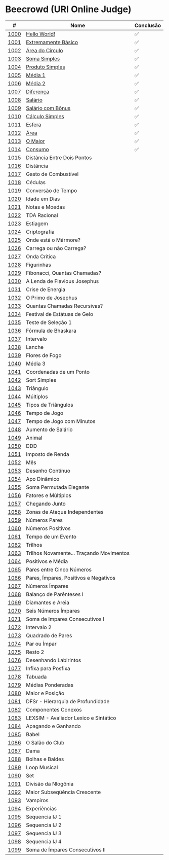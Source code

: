 # Beecrowd (URI Online Judge)

|                                #                                |                                               Nome                                               | Conclusão |
| --------------------------------------------------------------- | ------------------------------------------------------------------------------------------------ | --------- |
| [1000](https://www.beecrowd.com.br/judge/pt/problems/view/1000) | [Hello World!](https://github.com/carolinepedasil/Java/blob/master/Beecrowd/URI1000.java)        | ✅        |
| [1001](https://www.beecrowd.com.br/judge/pt/problems/view/1001) | [Extremamente Básico](https://github.com/carolinepedasil/Java/blob/master/Beecrowd/URI1001.java) | ✅        |
| [1002](https://www.beecrowd.com.br/judge/pt/problems/view/1002) | [Área do Círculo](https://github.com/carolinepedasil/Java/blob/master/Beecrowd/URI1002.java)     | ✅        |
| [1003](https://www.beecrowd.com.br/judge/pt/problems/view/1003) | [Soma Simples](https://github.com/carolinepedasil/Java/blob/master/Beecrowd/URI1003.java)        | ✅        |
| [1004](https://www.beecrowd.com.br/judge/pt/problems/view/1004) | [Produto Simples](https://github.com/carolinepedasil/Java/blob/master/Beecrowd/URI1004.java)     | ✅        |
| [1005](https://www.beecrowd.com.br/judge/pt/problems/view/1005) | [Média 1](https://github.com/carolinepedasil/Java/blob/master/Beecrowd/URI1005.java)             | ✅        |
| [1006](https://www.beecrowd.com.br/judge/pt/problems/view/1006) | [Média 2](https://github.com/carolinepedasil/Java/blob/master/Beecrowd/URI1006.java)             | ✅        |
| [1007](https://www.beecrowd.com.br/judge/pt/problems/view/1007) | [Diferença](https://github.com/carolinepedasil/Java/blob/master/Beecrowd/URI1007.java)           | ✅        |
| [1008](https://www.beecrowd.com.br/judge/pt/problems/view/1008) | [Salário](https://github.com/carolinepedasil/Java/blob/master/Beecrowd/URI1008.java)             | ✅        |
| [1009](https://www.beecrowd.com.br/judge/pt/problems/view/1009) | [Salário com Bônus](https://github.com/carolinepedasil/Java/blob/master/Beecrowd/URI1009.java)   | ✅        |
| [1010](https://www.beecrowd.com.br/judge/pt/problems/view/1010) | [Cálculo Simples](https://github.com/carolinepedasil/Java/blob/master/Beecrowd/URI1010.java)     | ✅        |
| [1011](https://www.beecrowd.com.br/judge/pt/problems/view/1011) | [Esfera](https://github.com/carolinepedasil/Java/blob/master/Beecrowd/URI1011.java)              | ✅        |
| [1012](https://www.beecrowd.com.br/judge/pt/problems/view/1012) | [Área](https://github.com/carolinepedasil/Java/blob/master/Beecrowd/URI1012.java)                | ✅        |
| [1013](https://www.beecrowd.com.br/judge/pt/problems/view/1013) | [O Maior](https://github.com/carolinepedasil/Java/blob/master/Beecrowd/URI1013.java)             | ✅        |
| [1014](https://www.beecrowd.com.br/judge/pt/problems/view/1014) | [Consumo](https://github.com/carolinepedasil/Java/blob/master/Beecrowd/URI1014.java)             | ✅        |
| [1015](https://www.beecrowd.com.br/judge/pt/problems/view/1015) | Distância Entre Dois Pontos              |           |
| [1016](https://www.beecrowd.com.br/judge/pt/problems/view/1016) | Distância                                |           |
| [1017](https://www.beecrowd.com.br/judge/pt/problems/view/1017) | Gasto de Combustível                     |           |
| [1018](https://www.beecrowd.com.br/judge/pt/problems/view/1018) | Cédulas                                  |           |
| [1019](https://www.beecrowd.com.br/judge/pt/problems/view/1019) | Conversão de Tempo                       |           |
| [1020](https://www.beecrowd.com.br/judge/pt/problems/view/1020) | Idade em Dias                            |           |
| [1021](https://www.beecrowd.com.br/judge/pt/problems/view/1021) | Notas e Moedas                           |           |
| [1022](https://www.beecrowd.com.br/judge/pt/problems/view/1022) | TDA Racional                             |           |
| [1023](https://www.beecrowd.com.br/judge/pt/problems/view/1023) | Estiagem                                 |           |
| [1024](https://www.beecrowd.com.br/judge/pt/problems/view/1024) | Criptografia                             |           |
| [1025](https://www.beecrowd.com.br/judge/pt/problems/view/1025) | Onde está o Mármore?                     |           |
| [1026](https://www.beecrowd.com.br/judge/pt/problems/view/1026) | Carrega ou não Carrega?                  |           |
| [1027](https://www.beecrowd.com.br/judge/pt/problems/view/1027) | Onda Crítica                             |           |
| [1028](https://www.beecrowd.com.br/judge/pt/problems/view/1028) | Figurinhas                               |           |
| [1029](https://www.beecrowd.com.br/judge/pt/problems/view/1029) | Fibonacci, Quantas Chamadas?             |           |
| [1030](https://www.beecrowd.com.br/judge/pt/problems/view/1030) | A Lenda de Flavious Josephus             |           |
| [1031](https://www.beecrowd.com.br/judge/pt/problems/view/1031) | Crise de Energia                         |           |
| [1032](https://www.beecrowd.com.br/judge/pt/problems/view/1032) | O Primo de Josephus                      |           |
| [1033](https://www.beecrowd.com.br/judge/pt/problems/view/1033) | Quantas Chamadas Recursivas?             |           |
| [1034](https://www.beecrowd.com.br/judge/pt/problems/view/1034) | Festival de Estátuas de Gelo             |           |
| [1035](https://www.beecrowd.com.br/judge/pt/problems/view/1035) | Teste de Seleção 1                       |           |
| [1036](https://www.beecrowd.com.br/judge/pt/problems/view/1036) | Fórmula de Bhaskara                      |           |
| [1037](https://www.beecrowd.com.br/judge/pt/problems/view/1037) | Intervalo                                |           |
| [1038](https://www.beecrowd.com.br/judge/pt/problems/view/1038) | Lanche                                   |           |
| [1039](https://www.beecrowd.com.br/judge/pt/problems/view/1039) | Flores de Fogo                           |           |
| [1040](https://www.beecrowd.com.br/judge/pt/problems/view/1040) | Média 3                                  |           |
| [1041](https://www.beecrowd.com.br/judge/pt/problems/view/1041) | Coordenadas de um Ponto                  |           |
| [1042](https://www.beecrowd.com.br/judge/pt/problems/view/1042) | Sort Simples                             |           |
| [1043](https://www.beecrowd.com.br/judge/pt/problems/view/1043) | Triângulo                                |           |
| [1044](https://www.beecrowd.com.br/judge/pt/problems/view/1044) | Múltiplos                                |           |
| [1045](https://www.beecrowd.com.br/judge/pt/problems/view/1045) | Tipos de Triângulos                      |           |
| [1046](https://www.beecrowd.com.br/judge/pt/problems/view/1046) | Tempo de Jogo                            |           |
| [1047](https://www.beecrowd.com.br/judge/pt/problems/view/1047) | Tempo de Jogo com Minutos                |           |
| [1048](https://www.beecrowd.com.br/judge/pt/problems/view/1048) | Aumento de Salário                       |           |
| [1049](https://www.beecrowd.com.br/judge/pt/problems/view/1049) | Animal                                   |           |
| [1050](https://www.beecrowd.com.br/judge/pt/problems/view/1050) | DDD                                      |           |
| [1051](https://www.beecrowd.com.br/judge/pt/problems/view/1051) | Imposto de Renda                         |           |
| [1052](https://www.beecrowd.com.br/judge/pt/problems/view/1052) | Mês                                      |           |
| [1053](https://www.beecrowd.com.br/judge/pt/problems/view/1053) | Desenho Contínuo                         |           |
| [1054](https://www.beecrowd.com.br/judge/pt/problems/view/1054) | Apo Dinâmico                             |           |
| [1055](https://www.beecrowd.com.br/judge/pt/problems/view/1055) | Soma Permutada Elegante                  |           |
| [1056](https://www.beecrowd.com.br/judge/pt/problems/view/1056) | Fatores e Múltiplos                      |           |
| [1057](https://www.beecrowd.com.br/judge/pt/problems/view/1057) | Chegando Junto                           |           |
| [1058](https://www.beecrowd.com.br/judge/pt/problems/view/1058) | Zonas de Ataque Independentes            |           |
| [1059](https://www.beecrowd.com.br/judge/pt/problems/view/1059) | Números Pares                            |           |
| [1060](https://www.beecrowd.com.br/judge/pt/problems/view/1060) | Números Positivos                        |           |
| [1061](https://www.beecrowd.com.br/judge/pt/problems/view/1061) | Tempo de um Evento                       |           |
| [1062](https://www.beecrowd.com.br/judge/pt/problems/view/1062) | Trilhos                                  |           |
| [1063](https://www.beecrowd.com.br/judge/pt/problems/view/1063) | Trilhos Novamente... Traçando Movimentos |           |
| [1064](https://www.beecrowd.com.br/judge/pt/problems/view/1064) | Positivos e Média                        |           |
| [1065](https://www.beecrowd.com.br/judge/pt/problems/view/1065) | Pares entre Cinco Números                |           |
| [1066](https://www.beecrowd.com.br/judge/pt/problems/view/1066) | Pares, Ímpares, Positivos e Negativos    |           |
| [1067](https://www.beecrowd.com.br/judge/pt/problems/view/1067) | Números Ímpares                          |           |
| [1068](https://www.beecrowd.com.br/judge/pt/problems/view/1068) | Balanço de Parênteses I                  |           |
| [1069](https://www.beecrowd.com.br/judge/pt/problems/view/1069) | Diamantes e Areia                        |           |
| [1070](https://www.beecrowd.com.br/judge/pt/problems/view/1070) | Seis Números Ímpares                     |           |
| [1071](https://www.beecrowd.com.br/judge/pt/problems/view/1071) | Soma de Impares Consecutivos I           |           |
| [1072](https://www.beecrowd.com.br/judge/pt/problems/view/1072) | Intervalo 2                              |           |
| [1073](https://www.beecrowd.com.br/judge/pt/problems/view/1073) | Quadrado de Pares                        |           |
| [1074](https://www.beecrowd.com.br/judge/pt/problems/view/1074) | Par ou Ímpar                             |           |
| [1075](https://www.beecrowd.com.br/judge/pt/problems/view/1075) | Resto 2                                  |           |
| [1076](https://www.beecrowd.com.br/judge/pt/problems/view/1076) | Desenhando Labirintos                    |           |
| [1077](https://www.beecrowd.com.br/judge/pt/problems/view/1077) | Infixa para Posfixa                      |           |
| [1078](https://www.beecrowd.com.br/judge/pt/problems/view/1078) | Tabuada                                  |           |
| [1079](https://www.beecrowd.com.br/judge/pt/problems/view/1079) | Médias Ponderadas                        |           |
| [1080](https://www.beecrowd.com.br/judge/pt/problems/view/1080) | Maior e Posição                          |           |
| [1081](https://www.beecrowd.com.br/judge/pt/problems/view/1081) | DFSr - Hierarquia de Profundidade        |           |
| [1082](https://www.beecrowd.com.br/judge/pt/problems/view/1082) | Componentes Conexos                      |           |
| [1083](https://www.beecrowd.com.br/judge/pt/problems/view/1083) | LEXSIM - Avaliador Lexico e Sintático    |           |
| [1084](https://www.beecrowd.com.br/judge/pt/problems/view/1084) | Apagando e Ganhando                      |           |
| [1085](https://www.beecrowd.com.br/judge/pt/problems/view/1085) | Babel                                    |           |
| [1086](https://www.beecrowd.com.br/judge/pt/problems/view/1086) | O Salão do Club                          |           |
| [1087](https://www.beecrowd.com.br/judge/pt/problems/view/1087) | Dama                                     |           |
| [1088](https://www.beecrowd.com.br/judge/pt/problems/view/1088) | Bolhas e Baldes                          |           |
| [1089](https://www.beecrowd.com.br/judge/pt/problems/view/1089) | Loop Musical                             |           |
| [1090](https://www.beecrowd.com.br/judge/pt/problems/view/1090) | Set                                      |           |
| [1091](https://www.beecrowd.com.br/judge/pt/problems/view/1091) | Divisão da Nlogônia                      |           |
| [1092](https://www.beecrowd.com.br/judge/pt/problems/view/1092) | Maior Subseqüência Crescente             |           |
| [1093](https://www.beecrowd.com.br/judge/pt/problems/view/1093) | Vampiros                                 |           |
| [1094](https://www.beecrowd.com.br/judge/pt/problems/view/1094) | Experiências                             |           |
| [1095](https://www.beecrowd.com.br/judge/pt/problems/view/1095) | Sequencia IJ 1                           |           |
| [1096](https://www.beecrowd.com.br/judge/pt/problems/view/1096) | Sequencia IJ 2                           |           |
| [1097](https://www.beecrowd.com.br/judge/pt/problems/view/1097) | Sequencia IJ 3                           |           |
| [1098](https://www.beecrowd.com.br/judge/pt/problems/view/1098) | Sequencia IJ 4                           |           |
| [1099](https://www.beecrowd.com.br/judge/pt/problems/view/1099) | Soma de Ímpares Consecutivos II          |           |